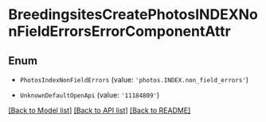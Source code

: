 # BreedingsitesCreatePhotosINDEXNonFieldErrorsErrorComponentAttr


## Enum

* `PhotosIndexNonFieldErrors` (value: `'photos.INDEX.non_field_errors'`)

* `UnknownDefaultOpenApi` (value: `'11184809'`)

[[Back to Model list]](../README.md#documentation-for-models) [[Back to API list]](../README.md#documentation-for-api-endpoints) [[Back to README]](../README.md)
